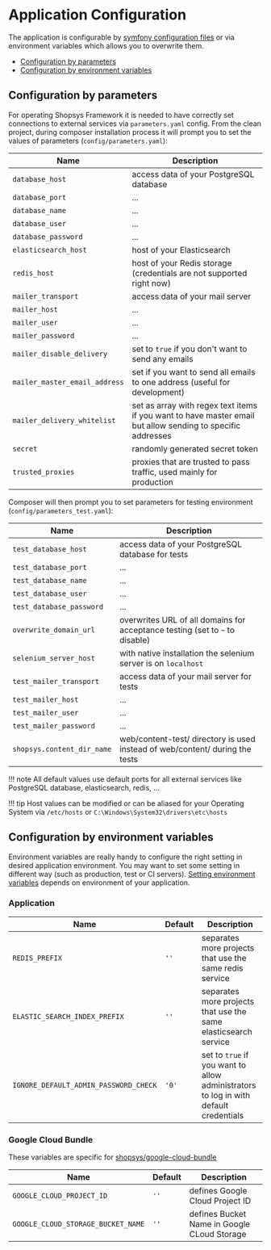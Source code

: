 # Application Configuration

The application is configurable by [symfony configuration files](https://symfony.com/doc/4.4/configuration.html#configuration-parameters) or via environment variables which allows you to overwrite them.

- [Configuration by parameters](#configuration-by-parameters)
- [Configuration by environment variables](#configuration-by-environment-variables)

## Configuration by parameters

For operating Shopsys Framework it is needed to have correctly set connections to external services via `parameters.yaml` config.
From the clean project, during composer installation process it will prompt you to set the values of parameters (`config/parameters.yaml`):

| Name                                     | Description                                                                                                  |
| ---------------------------------------- | ------------------------------------------------------------------------------------------------------------ |
| `database_host`                          | access data of your PostgreSQL database                                                                      |
| `database_port`                          | ...                                                                                                          |
| `database_name`                          | ...                                                                                                          |
| `database_user`                          | ...                                                                                                          |
| `database_password`                      | ...                                                                                                          |
| `elasticsearch_host`                     | host of your Elasticsearch                                                                                   |
| `redis_host`                             | host of your Redis storage (credentials are not supported right now)                                         |
| `mailer_transport`                       | access data of your mail server                                                                              |
| `mailer_host`                            | ...                                                                                                          |
| `mailer_user`                            | ...                                                                                                          |
| `mailer_password`                        | ...                                                                                                          |
| `mailer_disable_delivery`                | set to `true` if you don't want to send any emails                                                          |
| `mailer_master_email_address`            | set if you want to send all emails to one address (useful for development)                                  |
| `mailer_delivery_whitelist`              | set as array with regex text items if you want to have master email but allow sending to specific addresses |
| `secret`                                 | randomly generated secret token                                                                              |
| `trusted_proxies`                        | proxies that are trusted to pass traffic, used mainly for production                                         |

Composer will then prompt you to set parameters for testing environment (`config/parameters_test.yaml`):

| Name                               | Description                                                                   |
| ---------------------------------- | ----------------------------------------------------------------------------- |
| `test_database_host`               | access data of your PostgreSQL database for tests                             |
| `test_database_port`               | ...                                                                           |
| `test_database_name`               | ...                                                                           |
| `test_database_user`               | ...                                                                           |
| `test_database_password`           | ...                                                                           |
| `overwrite_domain_url`             | overwrites URL of all domains for acceptance testing (set to `~` to disable)  |
| `selenium_server_host`             | with native installation the selenium server is on `localhost`                |
| `test_mailer_transport`            | access data of your mail server for tests                                     |
| `test_mailer_host`                 | ...                                                                           |
| `test_mailer_user`                 | ...                                                                           |
| `test_mailer_password`             | ...                                                                           |
| `shopsys.content_dir_name`         | web/content-test/ directory is used instead of web/content/ during the tests  |


!!! note
    All default values use default ports for all external services like PostgreSQL database, elasticsearch, redis, ...

!!! tip
    Host values can be modified or can be aliased for your Operating System via `/etc/hosts` or `C:\Windows\System32\drivers\etc\hosts`

## Configuration by environment variables

Environment variables are really handy to configure the right setting in desired application environment.
You may want to set some setting in different way (such as production, test or CI servers).
[Setting environment variables](/introduction/setting-environment-variables) depends on environment of your application.

### Application

| Name                                   | Default | Description                                                                          |
| -------------------------------------- | ------- | ------------------------------------------------------------------------------------ |
| `REDIS_PREFIX`                         | `''`    | separates more projects that use the same redis service                              |
| `ELASTIC_SEARCH_INDEX_PREFIX`          | `''`    | separates more projects that use the same elasticsearch service                      |
| `IGNORE_DEFAULT_ADMIN_PASSWORD_CHECK`  | `'0'`   | set to `true` if you want to allow administrators to log in with default credentials |

### Google Cloud Bundle

These variables are specific for [shopsys/google-cloud-bundle](https://github.com/shopsys/google-cloud-bundle)

| Name                                    | Default | Description                                              |
| --------------------------------------- | ------- | -------------------------------------------------------- |
| `GOOGLE_CLOUD_PROJECT_ID`               | `''`    | defines Google Cloud Project ID                          |
| `GOOGLE_CLOUD_STORAGE_BUCKET_NAME`      | `''`    | defines Bucket Name in Google CLoud Storage              |

